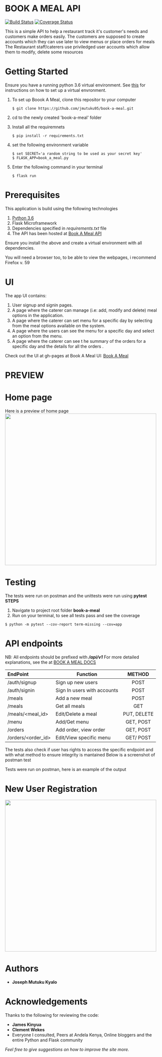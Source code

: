 # BOOK A MEAL API
[![Build Status](https://travis-ci.org/jmutuku95/book-a-meal.svg?branch=master)](https://travis-ci.org/jmutuku95/book-a-meal)  [![Coverage Status](https://coveralls.io/repos/github/jmutuku95/book-a-meal/badge.svg?branch=challenge2_features)](https://coveralls.io/github/jmutuku95/book-a-meal?branch=challenge2_features)

This is a simple API to help a restaurant track it's customer's needs and customers make orders easily. The customers
are supposed to create accounts which they can use later to view menus or place orders for meals
The Restaurant staff/caterers use priviledged user accounts which allow them to modify, delete some resources

# Getting Started
Ensure you have a running python 3.6 virtual environment. See <a href="https://docs.python.org/3/library/venv.html">this</a> for instructions on how to set up a virtual envronment.
 1. To set up Boook A Meal, clone this repositor to your computer
    ```
    $ git clone https://github.com/jmutuku95/book-a-meal.git
    ```

 2. cd to the newly created 'book-a-meal' folder
 3. Install all the requiremnets
    ```
    $ pip install -r requirements.txt
    ```

 3. set the following environment variable
    ```
    $ set SECRET='a random string to be used as your secret key'
    $ FLASK_APP=book_a_meal.py
    ```

 4. Enter the following command in your terminal
    ```
    $ flask run
    ```

# Prerequisites
This application is build using the following technologies

  1. <a href="https://www.python.org/downloads/">Python 3.6</a>
  2. Flask Microframework
  3. Dependencies specified in _requirements.txt_ file
  4. The API has been hosted at  [Book A Meal API](https://bookameal0.herokuapp.com)

Ensure you install the above and create a virtual environment with all dependencies. 

You will need a browser too, to be able to view the webpages, i recommend Firefox v. 59

# UI

The app UI  contains:
  1. User signup and signin pages.
  2. A page where the caterer can manage (i.e: add, modify and delete) meal options in the application.
  3. A page where the caterer can set menu for a specific day by selecting from the meal options available on the system.
  4. A page where the users can see the menu for a specific day and select an option from the menu.
  5. A page where the caterer can see t he summary of the orders for a specific day and the details for all the orders .

Check out the UI at gh-pages at Book A Meal UI: [Book A Meal](https://jmutuku95.github.io/book-a-meal/UI/startpage.html)

# PREVIEW
  # Home page
Here is a preview of home page
<img src="![hotcornerhome](https://user-images.githubusercontent.com/28805113/39204996-233f0b4a-4802-11e8-8a1b-9283be8653ec.png)" style="width: 500;">

# Testing
The tests were run on postman and the unittests were run using  **pytest**
**STEPS**
 1. Navigate to project root folder **book-a-meal**
 2. Run on your terminal, to see all tests pass and see the coverage
   ```
   $ python -m pytest --cov-report term-missing --cov=app
   ```

# API endpoints
NB: All endpoints should be prefixed with **_/api/v1_**
For more detailed explanations, see the at [BOOK A MEAL DOCS](https://bookameal1.docs.apiary.io/)


| EndPoint          | Function                    |METHOD       |
| :-----------------|-----------------------------|:-----------:|
| /auth/signup      | Sign up new users           | POST        |
| /auth/signin      | Sign In users with accounts | POST        |
| /meals            | Add a new meal              | POST        |
| /meals            | Get all meals               | GET         |
| /meals/<meal_id>  | Edit/Delete a meal          | PUT, DELETE |
| /menu             | Add/Get menu                | GET, POST   |
| /orders           | Add order, view order       | GET, POST   |
| /orders/<order_id>| Edit/View specific menu     | GET/ POST   |


  
 The tests also check if user has rights to access the specific endpoint and with what method to ensure integrity is mantained
 Below is a screenshot of postman test

 Tests were run on postman, here is an example of the output

  # New User Registration
  <img src="![user_reg](https://user-images.githubusercontent.com/28805113/39317984-8e728296-4985-11e8-89c7-ca5bb36b6c04.jpg)" style="width: 500;">
 
# Authors
* **Joseph Mutuku Kyalo** 

# Acknowledgements
Thanks to the following for reviewing the code:
  * **James Kinyua**
  * **Clement Wekes**
  * Everyone I consulted, Peers at Andela Kenya, Online bloggers and the entire Python and Flask community


_Feel free to give suggestions on how to improve the site more._
